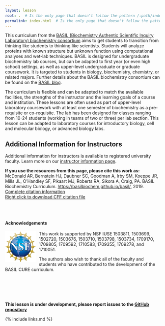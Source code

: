 ```yaml
---
layout: lesson
root: .  # Is the only page that doesn't follow the pattern /:path/index.html
permalink: index.html  # Is the only page that doesn't follow the pattern /:path/index.html
---
```

This curriculum from the [BASIL (Biochemistry Authentic Scientific Inquiry Laboratory) biochemistry consortium](https://basiliuse.blogspot.com/) aims to get students to transition from thinking like students to thinking like scientists. Students will analyze proteins with known structure but unknown function using computational analyses and wet-lab techniques. BASIL is designed for undergraduate biochemistry lab courses, but can be adapted to first year (or even high school) settings, as well as upper-level undergraduate or graduate coursework. It is targeted to students in biology, biochemistry, chemistry, or related majors. Further details about the BASIL biochemistry consortium can be found on the [BASIL blog](https://basiliuse.blogspot.com/).

The curriculum is flexible and can be adapted to match the available facilities, the strengths of the instructor and the learning goals of a course and institution. These lessons are often used as part of upper-level laboratory coursework with at least one semester of biochemistry as a pre-requisite or co-requisite. The lab has been designed for classes ranging from 10-24 students (working in teams of two or three) per lab section. This lesson can be adapted to laboratory courses for introductory biology, cell and molecular biology, or advanced biology labs.

## Additional Information for Instructors
Additional information for instructors is available to registered university faculty.  Learn more on our [instructor information page](https://basilbiochem.github.io/basil/guide/index.html).

**If you use the resources from this page, please cite this work as:** <br/>
McDonald AR, Bernstein HJ, Daubner SC, Goodman A, Irby SM, Koeppe JR, Mills JL, O’Handley SF, Pikaart MJ, Roberts RA, Sikora A, Craig, PA.  BASIL Biochemistry Curriculum. https://basilbiochem.github.io/basil/, 2019. <br/>
[Complete citation information](https://basilbiochem.github.io/basil/full_citation/index.html) <br/>
[Right click to download CFF citation file](https://raw.githubusercontent.com/basilbiochem/basil/master/CITATION) <br/>

<br/><br/>

#### Acknowledgements
<img src="fig/NSF_logo.png" alt="NSF logo" width="100" style="float: left; margin-top: 0px; margin-right: 10px" />

This work is supported by NSF IUSE 1503811, 1503699, 1502720, 1503676, 1503710, 1503798, 1503734, 1709170, 1709805, 1709592, 1710583, 1709355, 1709278, and 1710051.

The authors also wish to thank all of the faculty and students who have contributed to the development of the BASIL CURE curriculum.  

<br/><br/><br/><br/>

**This lesson is under development, please report issues to the [GitHub
repository](https://github.com/basilbiochem/basil)**


{% include links.md %}
